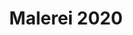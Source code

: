 ---
title: "Malerei 2020"
layout: paintings
year: 2020
description: "Gemälde und künstlerische Arbeiten aus dem Jahr 2020"
artworks:
  - title: "o.T."
    image: "/assets/images/2020/IMG_4279.jpg"
    alt: "o.T."
    dimensions: ""
    medium: ""
    year: 2020
    
  - title: "o.T."
    image: "/assets/images/2020/IMG_20200624_120659.jpg"
    alt: "o.T."
    dimensions: ""
    medium: ""
    year: 2020
    
  - title: "o.T."
    image: "/assets/images/2020/IMG_20200719_094210.jpg"
    alt: "o.T."
    dimensions: ""
    medium: ""
    year: 2020
    
  - title: "o.T."
    image: "/assets/images/2020/IMG_20200721_083523.jpg"
    alt: "o.T."
    dimensions: ""
    medium: ""
    year: 2020
    
  - title: "o.T."
    image: "/assets/images/2020/IMG_20200726_202506.jpg"
    alt: "o.T."
    dimensions: ""
    medium: ""
    year: 2020
    
  - title: "o.T."
    image: "/assets/images/2020/IMG_20200731_194336.jpg"
    alt: "o.T."
    dimensions: ""
    medium: ""
    year: 2020
    
  - title: "o.T."
    image: "/assets/images/2020/IMG_20200814_121153.jpg"
    alt: "o.T."
    dimensions: ""
    medium: ""
    year: 2020
    
  - title: "o.T."
    image: "/assets/images/2020/IMG_20200816_092207.jpg"
    alt: "o.T."
    dimensions: ""
    medium: ""
    year: 2020
    
  - title: "o.T."
    image: "/assets/images/2020/IMG_20210201_115547.jpg"
    alt: "o.T."
    dimensions: ""
    medium: ""
    year: 2020
    
  - title: "o.T."
    image: "/assets/images/2020/IMG_20210201_115554.jpg"
    alt: "o.T."
    dimensions: ""
    medium: ""
    year: 2020
    
  - title: "o.T."
    image: "/assets/images/2020/IMG_20210201_115601.jpg"
    alt: "o.T."
    dimensions: ""
    medium: ""
    year: 2020
    
  - title: "o.T."
    image: "/assets/images/2020/IMG_20210201_115612.jpg"
    alt: "o.T."
    dimensions: ""
    medium: ""
    year: 2020
    
  - title: "o.T."
    image: "/assets/images/2020/IMG_20210201_115717.jpg"
    alt: "o.T."
    dimensions: ""
    medium: ""
    year: 2020
    
  - title: "o.T."
    image: "/assets/images/2020/IMG_20210201_115831.jpg"
    alt: "o.T."
    dimensions: ""
    medium: ""
    year: 2020
    
  - title: "o.T."
    image: "/assets/images/2020/IMG_20210201_115839.jpg"
    alt: "o.T."
    dimensions: ""
    medium: ""
    year: 2020
    
  - title: "o.T."
    image: "/assets/images/2020/IMG_20210201_120006.jpg"
    alt: "o.T."
    dimensions: ""
    medium: ""
    year: 2020
    
  - title: "o.T."
    image: "/assets/images/2020/IMG_20210201_120102.jpg"
    alt: "o.T."
    dimensions: ""
    medium: ""
    year: 2020
    
---